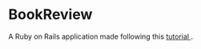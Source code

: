 # BookReview
A Ruby on Rails application made following this <a href="https://www.youtube.com/watch?v=AMai9EZesXY"> tutorial </a>.
